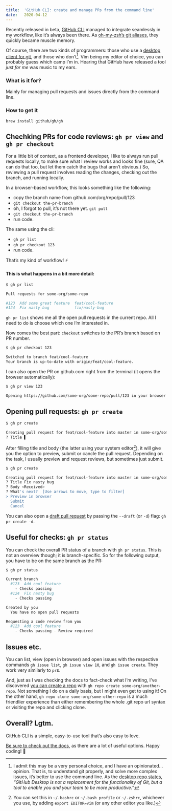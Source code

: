 ```yaml
---
title:  'GitHub CLI: create and manage PRs from the command line'
date:   2020-04-12
---
```


Recently released in beta, [GitHub CLI](https://cli.github.com/) managed to integrate seamlessly in my workflow, like it’s always been there. As [oh-my-zsh’s git aliases](https://github.com/ohmyzsh/ohmyzsh/tree/master/plugins/git), they quickly became muscle memory.

Of course, there are two kinds of programmers: those who use a [desktop client for git](https://desktop.github.com/), and those who don’t[^1]. Vim being my editor of choice, you can probably guess which camp I’m in. Hearing that GitHub have released a tool _just for me_ was music to my ears.

### What is it for?

Mainly for managing pull requests and issues directly from the command line.

### How to get it

`brew install github/gh/gh`

## Chechking PRs for code reviews: `gh pr view` and `gh pr checkout`

For a little bit of context, as a frontend developer, I like to always run pull requests locally, to make sure what I review works and looks fine (sure, QA can do that too, but let them catch the bugs that aren’t obvious.) So, reviewing a pull request involves reading the changes, checking out the branch, and running locally.

In a browser-based workflow, this looks something like the following:
- copy the branch name from github.com/org/repo/pull/123
- `git checkout the-pr-branch`
- oh, I forgot to pull, it’s not there yet. `git pull`
- `git checkout the-pr-branch`
- run code.

The same using the cli:
- `gh pr list`
- `gh pr checkout 123`
- run code.

That’s my kind of workflow! ⚡️

#### This is what happens in a bit more detail:

```sh
$ gh pr list

Pull requests for some-org/some-repo

#123  Add some great feature  feat/cool-feature
#124  Fix nasty bug           fix/nasty-bug
```

`gh pr list` shows me all the open pull requests in the current repo. All I need to do is choose which one I’m interested in.

Now comes the best part: `checkout` switches to the PR’s branch based on PR number.

```sh
$ gh pr checkout 123

Switched to branch feat/cool-feature
Your branch is up-to-date with origin/feat/cool-feature.
```

I can also open the PR on github.com right from the terminal (it opens the browser automatically):
```sh
$ gh pr view 123

Opening https://github.com/some-org/some-repo/pull/123 in your browser.
```

## Opening pull requests: `gh pr create`
```sh
$ gh pr create

Creating pull request for feat/cool-feature into master in some-org/some-repo
? Title ▌
```

After filling title and body (the latter using your system editor[^2]), it will give you the option to preview, submit or cancle the pull request. Depending on the task, I usually preview and request reviews, but sometimes just submit.

```sh
$ gh pr create

Creating pull request for feat/cool-feature into master in some-org/some-repo
? Title Fix nasty bug
? Body <Received>
? What's next?  [Use arrows to move, type to filter]
> Preview in browser
  Submit
  Cancel
```

You can also open a [draft pull request](https://github.blog/2019-02-14-introducing-draft-pull-requests/) by passing the `--draft` (or `-d`) flag: `gh pr create -d`.

## Useful for checks: `gh pr status`

You can check the overall PR status of a branch with `gh pr status`. This is not an overview though; it is branch-specific. So for the following output, you have to be on the same branch as the PR:

```sh
$ gh pr status

Current branch
  #123  Add cool feature
    - Checks passing
  #124  Fix nasty bug
    - Checks passing

Created by you
  You have no open pull requests

Requesting a code review from you
  #123  Add cool feature
    - Checks passing - Review required
```

## Issues etc.

You can list, view (open in browser) and open issues with the respective commands `gh issue list`, `gh issue view 10`, and `gh issue create`. They work very similarly to `pr`s.

And, just as I was checking the docs to fact-check what I’m writing, I’ve discovered [you can create a repo](https://cli.github.com/manual/gh_repo) with `gh repo create some-org/another-repo`. Not something I do on a daily basis, but I might even get to using it! On the other hand, `gh repo clone some-org/some-other-repo` is a much friendlier experience than either remembering the whole .git repo url syntax or visiting the repo and clicking clone. 

## Overall? Lgtm.

GitHub CLI is a simple, easy-to-use tool that’s also easy to love.

[Be sure to check out the docs](https://cli.github.com/manual/), as there are a lot of useful options. Happy coding! 🎉

[^1]: I admit this may be a very personal choice, and I have an opinionated… opinion. That is, to understand git properly, and solve more complex issues, it’s better to use the command line. As the [desktop repo states](https://github.com/desktop/desktop/blob/development/docs/process/what-is-desktop.md#1-github-desktop-reduces-frustration-and-makes-git-and-github-workflows-more-approachable), _“GitHub Desktop is not a replacement for the functionality of Git, but a tool to enable you and your team to be more productive.”_
[^2]: You can set this in `~/.bashrc` or `~/.bash_profile` or `~/.zshrc`, whichever you use, by adding `export EDITOR=vim` (or any other editor you like.)
